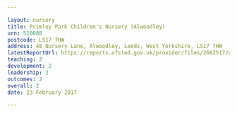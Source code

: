 ```yaml
---

layout: nursery
title: Primley Park Children's Nursery (Alwoodley)
urn: 510088
postcode: LS17 7HW
address: 48 Nursery Lane, Alwoodley, Leeds, West Yorkshire, LS17 7HW
latestReportUrl: https://reports.ofsted.gov.uk/provider/files/2662517/urn/510088.pdf
teaching: 2
development: 2
leadership: 2
outcomes: 2
overall: 2
date: 23 February 2017

---
```


